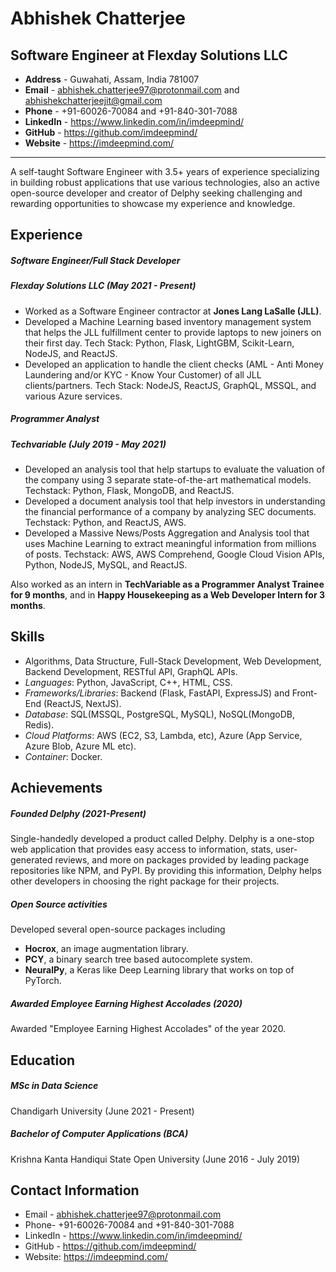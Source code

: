 # Abhishek Chatterjee
## Software Engineer at Flexday Solutions LLC

- **Address** - Guwahati, Assam, India 781007
- **Email** - abhishek.chatterjee97@protonmail.com and abhishekchatterjeejit@gmail.com
- **Phone** - +91-60026-70084 and +91-840-301-7088
- **LinkedIn** - https://www.linkedin.com/in/imdeepmind/
- **GitHub** - https://github.com/imdeepmind/
- **Website** - https://imdeepmind.com/

* * *

A self-taught Software Engineer with 3.5+ years of experience specializing in building robust applications that use various technologies, also an active open-source developer and creator of Delphy seeking challenging and rewarding opportunities to showcase my experience and knowledge.

## Experience

##### **Software Engineer/Full Stack Developer**
##### Flexday Solutions LLC  (May 2021 - Present)
- Worked as a Software Engineer contractor at **Jones Lang LaSalle (JLL)**. 
- Developed a Machine Learning based inventory management system that helps the JLL fulfillment center to provide laptops to new joiners on their first day. Tech Stack: Python, Flask, LightGBM, Scikit-Learn, NodeJS, and ReactJS.
- Developed an application to handle the client checks (AML - Anti Money Laundering and/or KYC - Know Your Customer) of all JLL clients/partners. Tech Stack: NodeJS, ReactJS, GraphQL, MSSQL, and various Azure services.


##### **Programmer Analyst**
##### Techvariable (July 2019 - May 2021)
- Developed an analysis tool that help startups to evaluate the valuation of the company using 3 separate state-of-the-art mathematical models. Techstack: Python, Flask, MongoDB, and ReactJS.
- Developed a document analysis tool that help investors in understanding the financial performance of a company by analyzing SEC documents. Techstack: Python, and ReactJS, AWS.
- Developed a Massive News/Posts Aggregation and Analysis tool that uses Machine Learning to extract meaningful information from millions of posts. Techstack: AWS, AWS Comprehend, Google Cloud Vision APIs, Python, NodeJS, MySQL, and ReactJS.


Also worked as an intern in **TechVariable as a Programmer Analyst Trainee for 9 months**, and in **Happy Housekeeping as a Web Developer Intern for 3 months**.


## Skills 
- Algorithms, Data Structure, Full-Stack Development, Web Development, Backend Development, RESTful API, GraphQL APIs.
- *Languages*: Python, JavaScript, C++, HTML, CSS.
- *Frameworks/Libraries*:  Backend (Flask, FastAPI, ExpressJS) and Front-End (ReactJS, NextJS).
- *Database*: SQL(MSSQL, PostgreSQL, MySQL), NoSQL(MongoDB, Redis).
- *Cloud Platforms*: AWS (EC2, S3, Lambda, etc), Azure (App Service, Azure Blob, Azure ML etc).
- *Container*: Docker.


## Achievements


##### **Founded Delphy (2021-Present)**
Single-handedly developed a product called Delphy. Delphy is a one-stop web application that provides easy access to information, stats, user-generated reviews, and more on packages provided by leading package repositories like NPM, and PyPI. By providing this information, Delphy helps other developers in choosing the right package for their projects.


##### **Open Source activities**
Developed several open-source packages including
- **Hocrox**, an image augmentation library.
- **PCY**, a binary search tree based autocomplete system.
- **NeuralPy**, a Keras like Deep Learning library that works on top of PyTorch.


##### **Awarded Employee Earning Highest Accolades (2020)**
Awarded "Employee Earning Highest Accolades" of the year 2020.


## Education
##### **MSc in Data Science**
Chandigarh University (June 2021 - Present)

##### **Bachelor of Computer Applications (BCA)**
Krishna Kanta Handiqui State Open University (June 2016 - July 2019)


## Contact Information
- Email - abhishek.chatterjee97@protonmail.com
- Phone- +91-60026-70084 and +91-840-301-7088
- LinkedIn - https://www.linkedin.com/in/imdeepmind/
- GitHub - https://github.com/imdeepmind/
- Website: https://imdeepmind.com/
